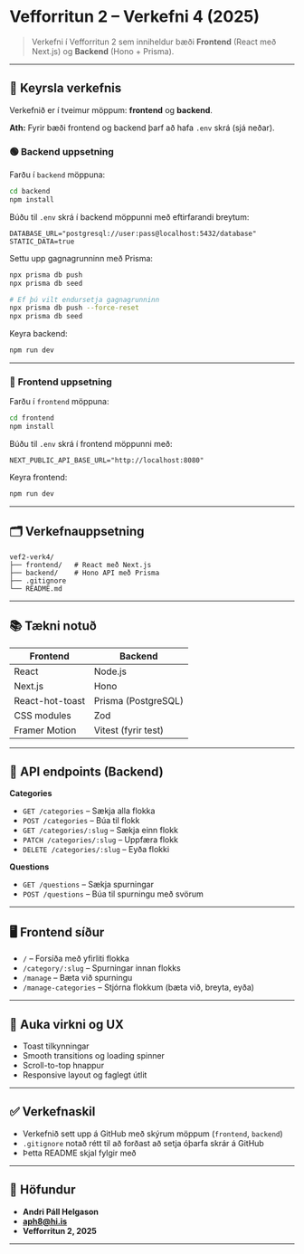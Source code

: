 # Vefforritun 2 – Verkefni 4 (2025)

> Verkefni í Vefforritun 2 sem inniheldur bæði **Frontend** (React með Next.js) og **Backend** (Hono + Prisma).

---

## 🚀 Keyrsla verkefnis

Verkefnið er í tveimur möppum: **frontend** og **backend**.

**Ath:** Fyrir bæði frontend og backend þarf að hafa `.env` skrá (sjá neðar).

### 🟢 **Backend uppsetning**

Farðu í `backend` möppuna:

```bash
cd backend
npm install
```

Búðu til `.env` skrá í backend möppunni með eftirfarandi breytum:

```env
DATABASE_URL="postgresql://user:pass@localhost:5432/database"
STATIC_DATA=true
```

Settu upp gagnagrunninn með Prisma:

```bash
npx prisma db push
npx prisma db seed

# Ef þú vilt endursetja gagnagrunninn
npx prisma db push --force-reset
npx prisma db seed
```

Keyra backend:

```bash
npm run dev
```

---

### 🔵 **Frontend uppsetning**

Farðu í `frontend` möppuna:

```bash
cd frontend
npm install
```

Búðu til `.env` skrá í frontend möppunni með:

```env
NEXT_PUBLIC_API_BASE_URL="http://localhost:8080"
```

Keyra frontend:

```bash
npm run dev
```

---

## 🗂️ Verkefnauppsetning

```
vef2-verk4/
├── frontend/   # React með Next.js
├── backend/    # Hono API með Prisma
├── .gitignore
└── README.md
```

---

## 📚 Tækni notuð

| Frontend                 | Backend               |
|--------------------------|-----------------------|
| React                    | Node.js               |
| Next.js                  | Hono                  |
| React-hot-toast          | Prisma (PostgreSQL)   |
| CSS modules              | Zod                   |
| Framer Motion            | Vitest (fyrir test)   |

---

## 🔄 API endpoints (Backend)

**Categories**

- `GET /categories` – Sækja alla flokka
- `POST /categories` – Búa til flokk
- `GET /categories/:slug` – Sækja einn flokk
- `PATCH /categories/:slug` – Uppfæra flokk
- `DELETE /categories/:slug` – Eyða flokki

**Questions**

- `GET /questions` – Sækja spurningar
- `POST /questions` – Búa til spurningu með svörum

---

## 🖥️ Frontend síður

- `/` – Forsíða með yfirliti flokka
- `/category/:slug` – Spurningar innan flokks
- `/manage` – Bæta við spurningu
- `/manage-categories` – Stjórna flokkum (bæta við, breyta, eyða)

---

## 🔑 Auka virkni og UX

- Toast tilkynningar
- Smooth transitions og loading spinner
- Scroll-to-top hnappur
- Responsive layout og faglegt útlit

---

## ✅ Verkefnaskil

- Verkefnið sett upp á GitHub með skýrum möppum (`frontend`, `backend`)
- `.gitignore` notað rétt til að forðast að setja óþarfa skrár á GitHub
- Þetta README skjal fylgir með

---

## 👤 Höfundur

- **Andri Páll Helgason**
- **aph8@hi.is**
- **Vefforritun 2, 2025**

---